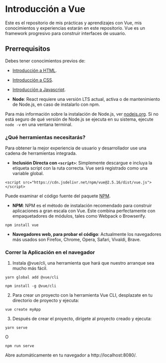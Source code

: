 # Introducción a Vue

Este es el repositorio de mis prácticas y aprendizajes con Vue, mis conocimientos y experiencias estarán en este repositorio.
Vue es un framework progresivo para construir interfaces de usuario.

## Prerrequisitos

Debes tener conocimientos previos de:

- [Introducción a HTML](https://github.com/Sam24Hernandez/html-tutorial).
- [Introducción a CSS](https://github.com/Sam24Hernandez/css-tutorial).
- [Introducción a Javascript](https://github.com/Sam24Hernandez/javascript-tutorial).

- **Node**: React requiere una versión LTS actual, activa o de mantenimiento de Node.js, en caso de instalarlo con npm.

Para más información sobre la instalación de Node.js, ver [nodejs.org](https://nodejs.org/es/). Si no está seguro de qué versión de Node.js se ejecuta en su sistema, ejecute `node -v` en una ventana terminal.

### ¿Qué herramientas necesitarás?

Para obtener la mejor experiencia de usuario y desarrollador use una cadena de herramientas integrada.

- **Inclusión Directa con `<script>`**: Simplemente descargue e incluya la etiqueta script con la ruta correcta. Vue será registrado como una variable global.

`<script src="https://cdn.jsdelivr.net/npm/vue@2.5.16/dist/vue.js"></script>`

Puede examinar el código fuente del paquete [NPM](cdn.jsdelivr.net/npm/vue).

- **NPM**: NPM es el método de instalación recomendado para construir aplicaciones a gran escala con Vue. Este combina perfectamente con empaquetadores de módulos, tales como Webpack o Browserify.

`npm install vue`

- **Navegadores web, para probar el código**: Actualmente los navegadores más usados son Firefox, Chrome, Opera, Safari, Vivaldi, Brave.

### Correr la Aplicación en el navegador

1. Instala @vue/cli, una herramienta que hará que nuestro arranque sea mucho más fácil.

`yarn global add @vue/cli`

`npm install -g @vue/cli`

2. Para crear un proyecto con la herramienta Vue CLI, desplazate en tu directorio de proyecto y ejecuta:

`vue create myApp`

3. Después de crear el proyecto, dirigete al proyecto creado y ejecuta:

`yarn serve`

O

`npm run serve`

Abre automáticamente en tu navegador a http://localhost:8080/.

